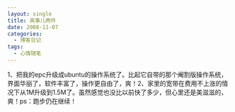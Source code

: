 ```yaml
---
layout: single
title: 爽事儿两件
date: 2008-11-07
categories:
  - 博客日记
tags:
  - 心情随笔
---
```


1、把我的epc升级成ubuntu的操作系统了。比起它自带的那个阉割版操作系统，界面华丽了，软件丰富了，操作更自由了，爽！2、家里的宽带在费用不上涨的情况下从1M升级到1.5M了。虽然感觉也没比以前快了多少，但心里还是美滋滋的，爽！ps：跑步仍在继续！
